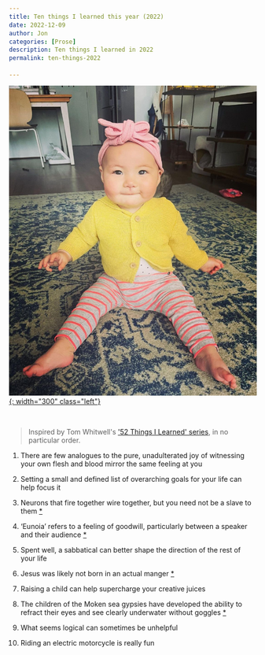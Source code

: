 ```yaml
---
title: Ten things I learned this year (2022)
date: 2022-12-09
author: Jon
categories: [Prose]
description: Ten things I learned in 2022
permalink: ten-things-2022

---
```


[![Ten things I learned this year (2022) (Canberra, Australia)](/assets/img/10things22.jpg){: width="300" class="left"}](https://www.instagram.com/p/Cl79h0TrhHJ)

<br clear="left"/>

> Inspired by Tom Whitwell's ['52 Things I Learned' series](https://medium.com/magnetic/52-things-i-learned-in-2022-db5fcd4aea6e), in no particular order.

1. There are few analogues to the pure, unadulterated joy of witnessing your own flesh and blood mirror the same feeling at you

2. Setting a small and defined list of overarching goals for your life can help focus it

3. Neurons that fire together wire together, but you need not be a slave to them [*](https://www.normandoidge.com/?page_id=1259) 

4. ‘Eunoia’ refers to a feeling of goodwill, particularly between a speaker and their audience [*](https://en.wikipedia.org/wiki/Eunoia)

5. Spent well, a sabbatical can better shape the direction of the rest of your life

6. Jesus was likely not born in an actual manger [*](https://undeceptions.com/history/away-in-a-manger-was-jesus-really-born-in-a-stable/)

7. Raising a child can help supercharge your creative juices 

8. The children of the Moken sea gypsies have developed the ability to refract their eyes and see clearly underwater without goggles [*](https://www.bbc.com/future/article/20160229-the-sea-nomad-children-who-see-like-dolphins)

9. What seems logical can sometimes be unhelpful

10. Riding an electric motorcycle is really fun
